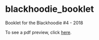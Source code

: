 # blackhoodie_booklet
Booklet for the Blackhoodie #4 - 2018

To see a pdf preview, click [here]( https://latexonline.cc/pending?git=https%3A%2F%2Fgithub.com%2FblackhoodieRE%2Fblackhoodie_booklet&target=booklet_2018.tex&command=xelatex&trackId=1534706493534).
